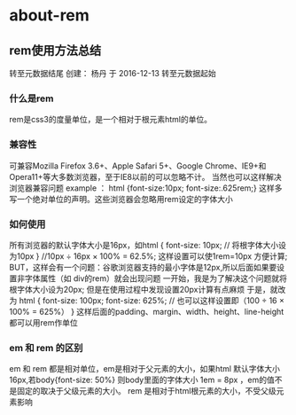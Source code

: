 # about-rem
## rem使用方法总结
转至元数据结尾
创建： 杨丹 于 2016-12-13 转至元数据起始
### 什么是rem
rem是css3的度量单位，是一个相对于根元素html的单位。
### 兼容性
可兼容Mozilla Firefox 3.6+、Apple Safari 5+、Google Chrome、IE9+和Opera11+等大多数浏览器，至于IE8以前的可以忽略不计。
当然也可以这样解决浏览器兼容问题
example ：
html {font-size:10px; font-size:.625rem;}
这样多写一个绝对单位的声明。这些浏览器会忽略用rem设定的字体大小
### 如何使用
所有浏览器的默认字体大小是16px，如html {
font-size: 10px; // 将根字体大小设为10px
} //10px ÷ 16px × 100% = 62.5%;
这样设置可以使1rem=10px 方便计算;
BUT，这样会有一个问题：谷歌浏览器支持的最小字体是12px,所以后面如果要设置非字体属性（如 div的rem）就会出现问题
一开始，我是为了解决这个问题就将根字体大小设为20px;
但是在使用过程中发现设置20px计算有点麻烦
于是，就改为 html {
font-size: 100px;
font-size: 625%; // 也可以这样设置即（100 ÷ 16 × 100% = 625%）
}
这样后面的padding、margin、width、height、line-height都可以用rem作单位
 
### em 和 rem 的区别
em 和 rem 都是相对单位，em是相对于父元素的大小，如果html 默认字体大小16px,若body{font-size: 50%}
则body里面的字体大小 1em = 8px ，em的值不是固定的取决于父级元素的大小。
rem 是相对于html根元素的大小，不受父级元素影响
